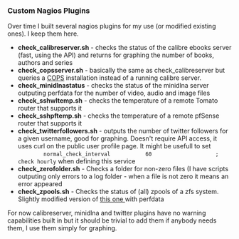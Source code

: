 ### Custom Nagios Plugins

Over time I built several nagios plugins for my use (or modified existing ones). I keep them here.

* **check_calibreserver.sh** - checks the status of the calibre ebooks server (fast, using the API) and returns for graphing the number of books, authors and series
* **check_copsserver.sh** - basically the same as check_calibreserver but queries a [COPS](http://blog.slucas.fr/en/oss/calibre-opds-php-server) installation instead of a running calibre server.
* **check_minidlnastatus** - checks the status of the minidlna server outputing perfdata for the number of video, audio and image files
* **check_sshwltemp.sh** - checks the temperature of a remote Tomato router that supports it
* **check_sshpftemp.sh** - checks the temperature of a remote pfSense router that supports it
* **check_twitterfollowers.sh** - outputs the number of twitter followers for a given username, good for graphing. Doesn't require API access, it uses curl on the public user profile page. It might be usefull to set  
`        normal_check_interval           60                    ; check hourly` when defining this service
* **check_zerofolder.sh** - Checks a folder for non-zero files (I have scripts outputing only errors to a log folder - when a file is not zero it means an error appeared
* **check_zpools.sh** - Checks the status of (all) zpools of a zfs system. Slightly modified version of [ this one ](https://github.com/alpha01/SysAdmin-Scripts/tree/master/nagios-plugins) with perfdata

For now calibreserver, minidlna and twitter plugins have no warning capabilities built in but it should be trivial to add them if anybody needs them, I use them simply for graphing.
